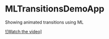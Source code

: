 # MLTransitionsDemoApp
Showing animated transitions using ML

[![Watch the video]](https://github.com/AntonKozlovsky/MLTransitionsDemoApp/blob/dev/ResultDemo.mov)
